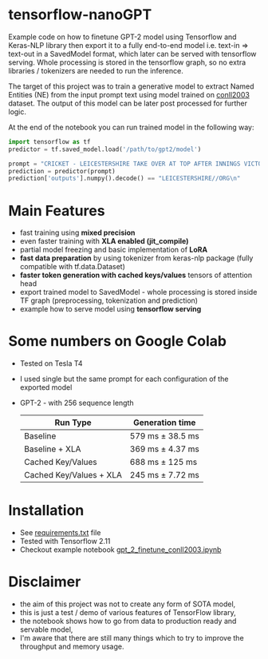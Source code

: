 # tensorflow-nanoGPT

Example code on how to finetune GPT-2 model using Tensorflow and Keras-NLP library then
export it to a fully end-to-end model i.e. text-in => text-out in a SavedModel format, which
later can be served with tensorflow serving. Whole processing is stored in the tensorflow graph,
so no extra libraries / tokenizers are needed to run the inference.

The target of this project was to train a generative model to extract Named Entities (NE)
from the input prompt text using model trained on [conll2003](https://huggingface.co/datasets/conll2003) dataset.
The output of this model can be later post processed for further logic.

At the end of the notebook you can run trained model in the following way:

```python
import tensorflow as tf
predictor = tf.saved_model.load('/path/to/gpt2/model')

prompt = "CRICKET - LEICESTERSHIRE TAKE OVER AT TOP AFTER INNINGS VICTORY ."
prediction = predictor(prompt)
prediction['outputs'].numpy().decode() == "LEICESTERSHIRE//ORG\n"

```

# Main Features

* fast training using **mixed precision**
* even faster training with **XLA enabled (jit_compile)**
* partial model freezing and basic implementation of **LoRA**
* **fast data preparation** by using tokenizer from keras-nlp package (fully compatible with tf.data.Dataset)
* **faster token generation with cached keys/values** tensors of attention head
* export trained model to SavedModel - whole processing is stored inside TF graph (preprocessing, tokenization and prediction)
* example how to serve model using **tensorflow serving**


# Some numbers on Google Colab

* Tested on Tesla T4
* I used single but the same prompt for each configuration of the exported model
* GPT-2 - with 256 sequence length

    | Run Type                | Generation time  |
    |-------------------------|------------------|
    | Baseline                | 579 ms ± 38.5 ms |
    | Baseline + XLA          | 369 ms ± 4.37 ms |
    | Cached Key/Values       | 688 ms ± 125 ms  |
    | Cached Key/Values + XLA | 245 ms ± 7.72 ms |


# Installation

* See [requirements.txt](requirements.txt) file
* Tested with Tensorflow 2.11
* Checkout example notebook [gpt_2_finetune_conll2003.ipynb](gpt_2_finetune_conll2003.ipynb)

# Disclaimer

* the aim of this project was not to create any form of SOTA model,
* this is just a test / demo of various features of TensorFlow library,
* the notebook shows how to go from data to production ready and servable model,
* I'm aware that there are still many things which to try to improve the throughput and memory usage.
